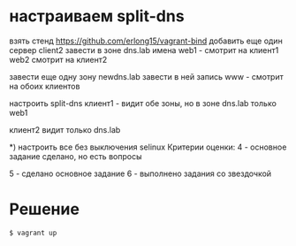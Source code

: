 # настраиваем split-dns

взять стенд https://github.com/erlong15/vagrant-bind
добавить еще один сервер client2
завести в зоне dns.lab
имена
web1 - смотрит на клиент1
web2 смотрит на клиент2

завести еще одну зону newdns.lab
завести в ней запись
www - смотрит на обоих клиентов

настроить split-dns
клиент1 - видит обе зоны, но в зоне dns.lab только web1

клиент2 видит только dns.lab

*) настроить все без выключения selinux
Критерии оценки: 4 - основное задание сделано, но есть вопросы
   
   5 - сделано основное задание
    6 - выполнено задания со звездочкой

# Решение



    $ vagrant up



